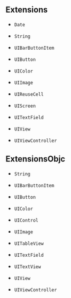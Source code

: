 
## Extensions

* `Date`<br>

* `String`<br>

* `UIBarButtonItem`<br>

* `UIButton`<br>

* `UIColor`<br>

* `UIImage`<br>

* `UIReuseCell`<br>

* `UIScreen`<br>

* `UITextField`<br>

* `UIView`<br>

* `UIViewController`<br>


## ExtensionsObjc

* `String`<br>

* `UIBarButtonItem`<br>

* `UIButton`<br>

* `UIColor`<br>

* `UIControl`<br>

* `UIImage`<br>

* `UITableView`<br>

* `UITextField`<br>

* `UITextView`<br>

* `UIView`<br>

* `UIViewController`<br>
